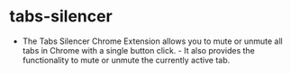 # tabs-silencer
- The Tabs Silencer Chrome Extension allows you to mute or unmute all tabs in Chrome with a single button click.  - It also provides the functionality to mute or unmute the currently active tab. 
